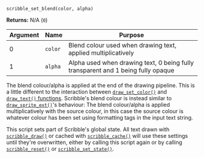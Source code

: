 `scribble_set_blend(color, alpha)`

**Returns:** N/A (`0`)

|Argument|Name   |Purpose                                                                         |
|--------|-------|--------------------------------------------------------------------------------|
|0       |`color`|Blend colour used when drawing text, applied multiplicatively                   |
|1       |`alpha`|Alpha used when drawing text, 0 being fully transparent and 1 being fully opaque|

The blend colour/alpha is applied at the end of the drawing pipeline. This is a little different to the interaction between [`draw_set_color()`](https://manual.yoyogames.com/GameMaker_Language/GML_Reference/Drawing/Colour_And_Alpha/draw_set_colour.htm) and [`draw_text()` functions](https://manual.yoyogames.com/GameMaker_Language/GML_Reference/Drawing/Text/Text.htm). Scribble's blend colour is instead similar to [`draw_sprite_ext()`](https://manual.yoyogames.com/GameMaker_Language/GML_Reference/Drawing/Sprites_And_Tiles/draw_sprite_ext.htm)'s behaviour: The blend colour/alpha is applied multiplicatively with the source colour, in this case the source colour is whatever colour has been set using formatting tags in the input text string.

This script sets part of Scribble's global state. All text drawn with [`scribble_draw()`](scribble_draw) or cached with [`scribble_cache()`](scribble_cache) will use these settings until they're overwritten, either by calling this script again or by calling [`scribble_reset()`](scribble_reset) or [`scribble_set_state()`](scribble_set_state).